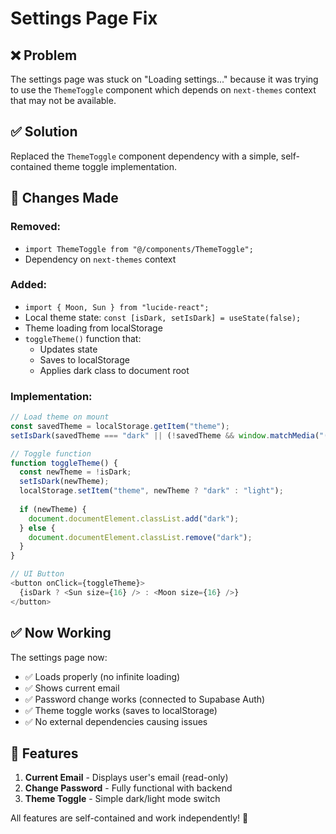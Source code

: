 # Settings Page Fix

## ❌ Problem

The settings page was stuck on "Loading settings..." because it was trying to use the `ThemeToggle` component which depends on `next-themes` context that may not be available.

## ✅ Solution

Replaced the `ThemeToggle` component dependency with a simple, self-contained theme toggle implementation.

## 🔧 Changes Made

### **Removed:**
- `import ThemeToggle from "@/components/ThemeToggle";`
- Dependency on `next-themes` context

### **Added:**
- `import { Moon, Sun } from "lucide-react";`
- Local theme state: `const [isDark, setIsDark] = useState(false);`
- Theme loading from localStorage
- `toggleTheme()` function that:
  - Updates state
  - Saves to localStorage
  - Applies dark class to document root

### **Implementation:**

```typescript
// Load theme on mount
const savedTheme = localStorage.getItem("theme");
setIsDark(savedTheme === "dark" || (!savedTheme && window.matchMedia("(prefers-color-scheme: dark)").matches));

// Toggle function
function toggleTheme() {
  const newTheme = !isDark;
  setIsDark(newTheme);
  localStorage.setItem("theme", newTheme ? "dark" : "light");
  
  if (newTheme) {
    document.documentElement.classList.add("dark");
  } else {
    document.documentElement.classList.remove("dark");
  }
}

// UI Button
<button onClick={toggleTheme}>
  {isDark ? <Sun size={16} /> : <Moon size={16} />}
</button>
```

## ✅ Now Working

The settings page now:
- ✅ Loads properly (no infinite loading)
- ✅ Shows current email
- ✅ Password change works (connected to Supabase Auth)
- ✅ Theme toggle works (saves to localStorage)
- ✅ No external dependencies causing issues

## 🎯 Features

1. **Current Email** - Displays user's email (read-only)
2. **Change Password** - Fully functional with backend
3. **Theme Toggle** - Simple dark/light mode switch

All features are self-contained and work independently! 🚀
